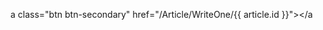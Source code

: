 

 a class="btn btn-secondary" href="/Article/WriteOne/{{ article.id }}"><i class="fas fa-file-download"></i></a
